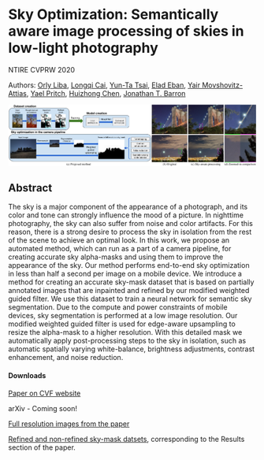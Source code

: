 # Sky Optimization: Semantically aware image processing of skies in low-light photography

NTIRE CVPRW 2020

Authors: [Orly Liba](https://sites.google.com/corp/view/orly-liba/),
[Longqi Cai](https://www.linkedin.com/in/longqicai/en-us),
[Yun-Ta Tsai](https://ai.google/research/people/105312/),
[Elad Eban](https://research.google/people/EladEban/),
[Yair Movshovitz-Attias](https://research.google/people/YairMovshovitzAttias/),
[Yael Pritch](https://scholar.google.com/citations?user=2jXxOYQAAAAJ),
[Huizhong Chen](https://www.linkedin.com/in/huizhong-chen-00776432),
[Jonathan T. Barron](https://jonbarron.info/)

![figure1](sky-optimization-system-examples.png)

## Abstract

The sky is a major component of the appearance of a photograph, and its color and tone can strongly influence the mood of a picture. In nighttime photography, the sky can also suffer from noise and color artifacts. For this reason, there is a strong desire to process the sky in isolation from the rest of the scene to achieve an optimal look. 
In this work, we propose an automated method, which can run as a part of a camera pipeline, for creating accurate sky alpha-masks and using them to improve the appearance of the sky.
Our method performs end-to-end sky optimization in less than half a second per image on a mobile device.
We introduce a method for creating an accurate sky-mask dataset that is based on partially annotated images that are inpainted and refined by our modified weighted guided filter. We use this dataset to train a neural network for semantic sky segmentation.
Due to the compute and power constraints of mobile devices, sky segmentation is performed at a low image resolution. Our modified weighted guided filter is used for edge-aware upsampling to resize the alpha-mask to a higher resolution.
With this detailed mask we automatically apply post-processing steps to the sky in isolation, such as automatic spatially varying white-balance, brightness adjustments, contrast enhancement, and noise reduction.

#### Downloads

[Paper on CVF website](http://openaccess.thecvf.com/content_CVPRW_2020/html/w31/Liba_Sky_Optimization_Semantically_Aware_Image_Processing_of_Skies_in_Low-Light_CVPRW_2020_paper.html)

arXiv - Coming soon!

[Full resolution images from the paper](https://github.com/google/sky-optimization/tree/master/full-resolution-images)

[Refined and non-refined sky-mask datsets](https://console.cloud.google.com/storage/browser/cvprw2020_sky_seg/public_data/), corresponding to the Results section of the paper.
